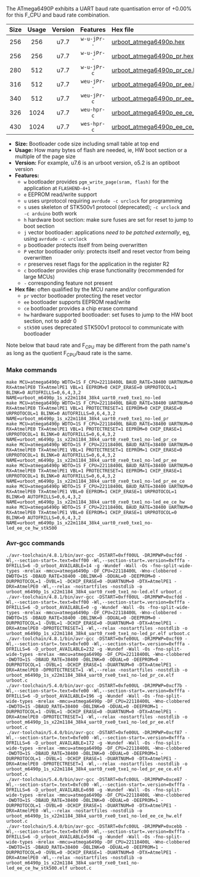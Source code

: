 The ATmega6490P exhibits a UART baud rate quantisation error of +0.00% for this F_CPU and baud rate combination.

|Size|Usage|Version|Features|Hex file|
|:-:|:-:|:-:|:-:|:--|
|256|256|u7.7|`w-u-jPr--`|[urboot_atmega6490p.hex](https://raw.githubusercontent.com/stefanrueger/urboot.hex/main/u7.7/cores/megacore/atmega6490p/watchdog_1_s/external_oscillator/11059200_hz/19200_baud/uart0_rxe0_txe1/no-led/urboot_atmega6490p.hex)|
|256|256|u7.7|`w-u-jPr--`|[urboot_atmega6490p_pr.hex](https://raw.githubusercontent.com/stefanrueger/urboot.hex/main/u7.7/cores/megacore/atmega6490p/watchdog_1_s/external_oscillator/11059200_hz/19200_baud/uart0_rxe0_txe1/no-led/urboot_atmega6490p_pr.hex)|
|280|512|u7.7|`w-u-jPr-c`|[urboot_atmega6490p_pr_ce.hex](https://raw.githubusercontent.com/stefanrueger/urboot.hex/main/u7.7/cores/megacore/atmega6490p/watchdog_1_s/external_oscillator/11059200_hz/19200_baud/uart0_rxe0_txe1/no-led/urboot_atmega6490p_pr_ce.hex)|
|316|512|u7.7|`weu-jPr--`|[urboot_atmega6490p_pr_ee.hex](https://raw.githubusercontent.com/stefanrueger/urboot.hex/main/u7.7/cores/megacore/atmega6490p/watchdog_1_s/external_oscillator/11059200_hz/19200_baud/uart0_rxe0_txe1/no-led/urboot_atmega6490p_pr_ee.hex)|
|340|512|u7.7|`weu-jPr-c`|[urboot_atmega6490p_pr_ee_ce.hex](https://raw.githubusercontent.com/stefanrueger/urboot.hex/main/u7.7/cores/megacore/atmega6490p/watchdog_1_s/external_oscillator/11059200_hz/19200_baud/uart0_rxe0_txe1/no-led/urboot_atmega6490p_pr_ee_ce.hex)|
|326|1024|u7.7|`weu-hpr-c`|[urboot_atmega6490p_ee_ce_hw.hex](https://raw.githubusercontent.com/stefanrueger/urboot.hex/main/u7.7/cores/megacore/atmega6490p/watchdog_1_s/external_oscillator/11059200_hz/19200_baud/uart0_rxe0_txe1/no-led/urboot_atmega6490p_ee_ce_hw.hex)|
|430|1024|u7.7|`wes-hpr-c`|[urboot_atmega6490p_ee_ce_hw_stk500.hex](https://raw.githubusercontent.com/stefanrueger/urboot.hex/main/u7.7/cores/megacore/atmega6490p/watchdog_1_s/external_oscillator/11059200_hz/19200_baud/uart0_rxe0_txe1/no-led/urboot_atmega6490p_ee_ce_hw_stk500.hex)|

- **Size:** Bootloader code size including small table at top end
- **Usage:** How many bytes of flash are needed, ie, HW boot section or a multiple of the page size
- **Version:** For example, u7.6 is an urboot version, o5.2 is an optiboot version
- **Features:**
  + `w` bootloader provides `pgm_write_page(sram, flash)` for the application at `FLASHEND-4+1`
  + `e` EEPROM read/write support
  + `u` uses urprotocol requiring `avrdude -c urclock` for programming
  + `s` uses skeleton of STK500v1 protocol (deprecated); `-c urclock` and `-c arduino` both work
  + `h` hardware boot section: make sure fuses are set for reset to jump to boot section
  + `j` vector bootloader: applications *need to be patched externally*, eg, using `avrdude -c urclock`
  + `p` bootloader protects itself from being overwritten
  + `P` vector bootloader only: protects itself and reset vector from being overwritten
  + `r` preserves reset flags for the application in the register R2
  + `c` bootloader provides chip erase functionality (recommended for large MCUs)
  + `-` corresponding feature not present
- **Hex file:** often qualified by the MCU name and/or configuration
  + `pr` vector bootloader protecting the reset vector
  + `ee` bootloader supports EEPROM read/write
  + `ce` bootloader provides a chip erase command
  + `hw` hardware supported bootloader: set fuses to jump to the HW boot section, not to addr 0
  + `stk500` uses deprecated STK500v1 protocol to communicate with bootloader


Note below that baud rate and F<sub>CPU</sub> may be different from the path name's as long as the quotient F<sub>CPU</sub>/baud rate is the same.

### Make commands
```
make MCU=atmega6490p WDTO=1S F_CPU=22118400L BAUD_RATE=38400 UARTNUM=0 RX=AtmelPE0 TX=AtmelPE1 VBL=1 EEPROM=0 CHIP_ERASE=0 URPROTOCOL=1 BLINK=0 AUTOFRILLS=0,6,4,3,2 NAME=urboot_m6490p_1s_x22m1184_38k4_uart0_rxe0_txe1_no-led
make MCU=atmega6490p WDTO=1S F_CPU=22118400L BAUD_RATE=38400 UARTNUM=0 RX=AtmelPE0 TX=AtmelPE1 VBL=1 PROTECTRESET=1 EEPROM=0 CHIP_ERASE=0 URPROTOCOL=1 BLINK=0 AUTOFRILLS=0,6,4,3,2 NAME=urboot_m6490p_1s_x22m1184_38k4_uart0_rxe0_txe1_no-led_pr
make MCU=atmega6490p WDTO=1S F_CPU=22118400L BAUD_RATE=38400 UARTNUM=0 RX=AtmelPE0 TX=AtmelPE1 VBL=1 PROTECTRESET=1 EEPROM=0 CHIP_ERASE=1 URPROTOCOL=1 BLINK=0 AUTOFRILLS=0,6,4,3,2 NAME=urboot_m6490p_1s_x22m1184_38k4_uart0_rxe0_txe1_no-led_pr_ce
make MCU=atmega6490p WDTO=1S F_CPU=22118400L BAUD_RATE=38400 UARTNUM=0 RX=AtmelPE0 TX=AtmelPE1 VBL=1 PROTECTRESET=1 EEPROM=1 CHIP_ERASE=0 URPROTOCOL=1 BLINK=0 AUTOFRILLS=0,6,4,3,2 NAME=urboot_m6490p_1s_x22m1184_38k4_uart0_rxe0_txe1_no-led_pr_ee
make MCU=atmega6490p WDTO=1S F_CPU=22118400L BAUD_RATE=38400 UARTNUM=0 RX=AtmelPE0 TX=AtmelPE1 VBL=1 PROTECTRESET=1 EEPROM=1 CHIP_ERASE=1 URPROTOCOL=1 BLINK=0 AUTOFRILLS=0,6,4,3,2 NAME=urboot_m6490p_1s_x22m1184_38k4_uart0_rxe0_txe1_no-led_pr_ee_ce
make MCU=atmega6490p WDTO=1S F_CPU=22118400L BAUD_RATE=38400 UARTNUM=0 RX=AtmelPE0 TX=AtmelPE1 VBL=0 EEPROM=1 CHIP_ERASE=1 URPROTOCOL=1 BLINK=0 AUTOFRILLS=0,6,4,3,2 NAME=urboot_m6490p_1s_x22m1184_38k4_uart0_rxe0_txe1_no-led_ee_ce_hw
make MCU=atmega6490p WDTO=1S F_CPU=22118400L BAUD_RATE=38400 UARTNUM=0 RX=AtmelPE0 TX=AtmelPE1 VBL=0 EEPROM=1 CHIP_ERASE=1 URPROTOCOL=0 BLINK=0 AUTOFRILLS=0,6,4,3,2 NAME=urboot_m6490p_1s_x22m1184_38k4_uart0_rxe0_txe1_no-led_ee_ce_hw_stk500
```

### Avr-gcc commands
```
./avr-toolchain/4.8.1/bin/avr-gcc -DSTART=0xff00UL -DRJMPWP=0xcfdd -Wl,--section-start=.text=0xff00 -Wl,--section-start=.version=0xfffa -DFRILLS=6 -D_urboot_AVAILABLE=14 -g -Wundef -Wall -Os -fno-split-wide-types -mrelax -mmcu=atmega6490p -DF_CPU=22118400L -Wno-clobbered -DWDTO=1S -DBAUD_RATE=38400 -DBLINK=0 -DDUAL=0 -DEEPROM=0 -DURPROTOCOL=1 -DVBL=1 -DCHIP_ERASE=0 -DUARTNUM=0 -DTX=AtmelPE1 -DRX=AtmelPE0 -Wl,--relax -nostartfiles -nostdlib -o urboot_m6490p_1s_x22m1184_38k4_uart0_rxe0_txe1_no-led.elf urboot.c
./avr-toolchain/4.8.1/bin/avr-gcc -DSTART=0xff00UL -DRJMPWP=0xcfdd -Wl,--section-start=.text=0xff00 -Wl,--section-start=.version=0xfffa -DFRILLS=6 -D_urboot_AVAILABLE=0 -g -Wundef -Wall -Os -fno-split-wide-types -mrelax -mmcu=atmega6490p -DF_CPU=22118400L -Wno-clobbered -DWDTO=1S -DBAUD_RATE=38400 -DBLINK=0 -DDUAL=0 -DEEPROM=0 -DURPROTOCOL=1 -DVBL=1 -DCHIP_ERASE=0 -DUARTNUM=0 -DTX=AtmelPE1 -DRX=AtmelPE0 -DPROTECTRESET=1 -Wl,--relax -nostartfiles -nostdlib -o urboot_m6490p_1s_x22m1184_38k4_uart0_rxe0_txe1_no-led_pr.elf urboot.c
./avr-toolchain/4.8.1/bin/avr-gcc -DSTART=0xfe00UL -DRJMPWP=0xcf69 -Wl,--section-start=.text=0xfe00 -Wl,--section-start=.version=0xfffa -DFRILLS=6 -D_urboot_AVAILABLE=232 -g -Wundef -Wall -Os -fno-split-wide-types -mrelax -mmcu=atmega6490p -DF_CPU=22118400L -Wno-clobbered -DWDTO=1S -DBAUD_RATE=38400 -DBLINK=0 -DDUAL=0 -DEEPROM=0 -DURPROTOCOL=1 -DVBL=1 -DCHIP_ERASE=1 -DUARTNUM=0 -DTX=AtmelPE1 -DRX=AtmelPE0 -DPROTECTRESET=1 -Wl,--relax -nostartfiles -nostdlib -o urboot_m6490p_1s_x22m1184_38k4_uart0_rxe0_txe1_no-led_pr_ce.elf urboot.c
./avr-toolchain/5.4.0/bin/avr-gcc -DSTART=0xfe00UL -DRJMPWP=0xcf7b -Wl,--section-start=.text=0xfe00 -Wl,--section-start=.version=0xfffa -DFRILLS=6 -D_urboot_AVAILABLE=196 -g -Wundef -Wall -Os -fno-split-wide-types -mrelax -mmcu=atmega6490p -DF_CPU=22118400L -Wno-clobbered -DWDTO=1S -DBAUD_RATE=38400 -DBLINK=0 -DDUAL=0 -DEEPROM=1 -DURPROTOCOL=1 -DVBL=1 -DCHIP_ERASE=0 -DUARTNUM=0 -DTX=AtmelPE1 -DRX=AtmelPE0 -DPROTECTRESET=1 -Wl,--relax -nostartfiles -nostdlib -o urboot_m6490p_1s_x22m1184_38k4_uart0_rxe0_txe1_no-led_pr_ee.elf urboot.c
./avr-toolchain/5.4.0/bin/avr-gcc -DSTART=0xfe00UL -DRJMPWP=0xcf87 -Wl,--section-start=.text=0xfe00 -Wl,--section-start=.version=0xfffa -DFRILLS=6 -D_urboot_AVAILABLE=172 -g -Wundef -Wall -Os -fno-split-wide-types -mrelax -mmcu=atmega6490p -DF_CPU=22118400L -Wno-clobbered -DWDTO=1S -DBAUD_RATE=38400 -DBLINK=0 -DDUAL=0 -DEEPROM=1 -DURPROTOCOL=1 -DVBL=1 -DCHIP_ERASE=1 -DUARTNUM=0 -DTX=AtmelPE1 -DRX=AtmelPE0 -DPROTECTRESET=1 -Wl,--relax -nostartfiles -nostdlib -o urboot_m6490p_1s_x22m1184_38k4_uart0_rxe0_txe1_no-led_pr_ee_ce.elf urboot.c
./avr-toolchain/5.4.0/bin/avr-gcc -DSTART=0xfc00UL -DRJMPWP=0xce87 -Wl,--section-start=.text=0xfc00 -Wl,--section-start=.version=0xfffa -DFRILLS=6 -D_urboot_AVAILABLE=698 -g -Wundef -Wall -Os -fno-split-wide-types -mrelax -mmcu=atmega6490p -DF_CPU=22118400L -Wno-clobbered -DWDTO=1S -DBAUD_RATE=38400 -DBLINK=0 -DDUAL=0 -DEEPROM=1 -DURPROTOCOL=1 -DVBL=0 -DCHIP_ERASE=1 -DUARTNUM=0 -DTX=AtmelPE1 -DRX=AtmelPE0 -Wl,--relax -nostartfiles -nostdlib -o urboot_m6490p_1s_x22m1184_38k4_uart0_rxe0_txe1_no-led_ee_ce_hw.elf urboot.c
./avr-toolchain/5.4.0/bin/avr-gcc -DSTART=0xfc00UL -DRJMPWP=0xcebb -Wl,--section-start=.text=0xfc00 -Wl,--section-start=.version=0xfffa -DFRILLS=6 -D_urboot_AVAILABLE=594 -g -Wundef -Wall -Os -fno-split-wide-types -mrelax -mmcu=atmega6490p -DF_CPU=22118400L -Wno-clobbered -DWDTO=1S -DBAUD_RATE=38400 -DBLINK=0 -DDUAL=0 -DEEPROM=1 -DURPROTOCOL=0 -DVBL=0 -DCHIP_ERASE=1 -DUARTNUM=0 -DTX=AtmelPE1 -DRX=AtmelPE0 -Wl,--relax -nostartfiles -nostdlib -o urboot_m6490p_1s_x22m1184_38k4_uart0_rxe0_txe1_no-led_ee_ce_hw_stk500.elf urboot.c
```

